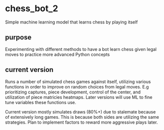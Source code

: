 # chess_bot_2
Simple machine learning model that learns chess by playing itself

## purpose
Experimenting with different methods to have a bot learn chess given legal moves to practice more advanced Python concepts

## current version
Runs a number of simulated chess games against itself, utilizing various functions in order to improve on random choices from legal moves. E.g prioritizing captures, piece development, control of the center, and utilization of piece matricies heatmaps. Later versions will use ML to fine tune variables these functions use.

Current version mostly simulates draws (80%+) due to stalemate because of extensively long games. This is because both sides are utilizing the same strategies. Plan to implement factors to reward more aggressive plays later.
